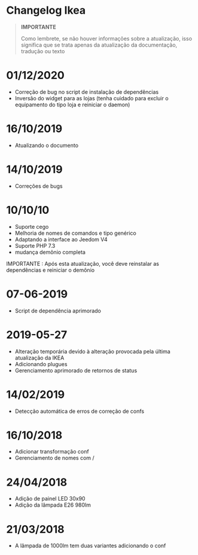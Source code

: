 # Changelog Ikea

>**IMPORTANTE**
>
>Como lembrete, se não houver informações sobre a atualização, isso significa que se trata apenas da atualização da documentação, tradução ou texto

# 01/12/2020

- Correção de bug no script de instalação de dependências
- Inversão do widget para as lojas (tenha cuidado para excluir o equipamento do tipo loja e reiniciar o daemon)

# 16/10/2019

- Atualizando o documento

# 14/10/2019

- Correções de bugs

# 10/10/10

- Suporte cego
- Melhoria de nomes de comandos e tipo genérico
- Adaptando a interface ao Jeedom V4
- Suporte PHP 7.3
- mudança demônio completa

IMPORTANTE : Após esta atualização, você deve reinstalar as dependências e reiniciar o demônio

# 07-06-2019

- Script de dependência aprimorado

# 2019-05-27

- Alteração temporária devido à alteração provocada pela última atualização da IKEA
- Adicionando plugues
- Gerenciamento aprimorado de retornos de status

# 14/02/2019

- Detecção automática de erros de correção de confs

# 16/10/2018
- Adicionar transformação conf
- Gerenciamento de nomes com /

# 24/04/2018

- Adição de painel LED 30x90
- Adição da lâmpada E26 980lm

# 21/03/2018

- A lâmpada de 1000lm tem duas variantes adicionando o conf
